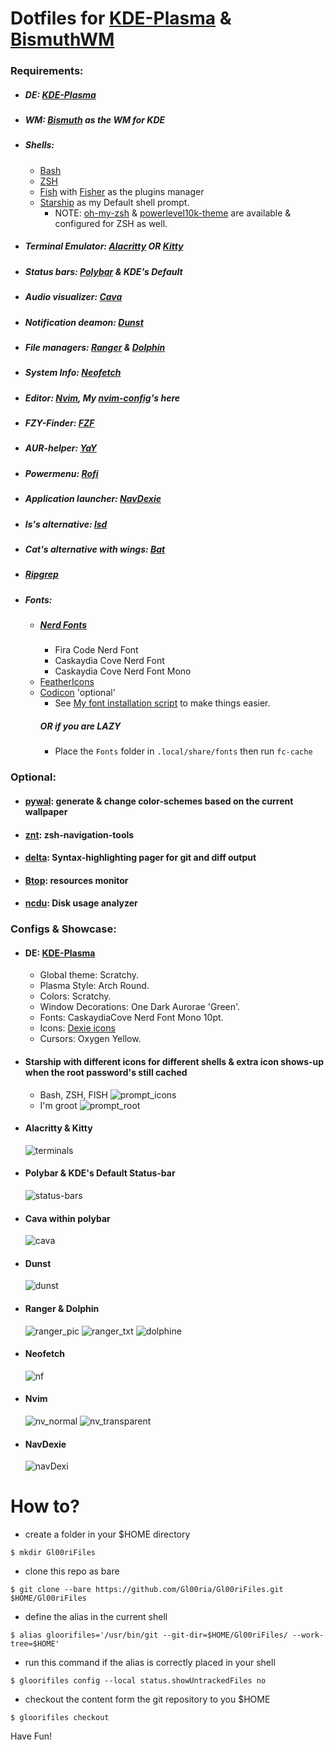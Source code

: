 # Dotfiles for [KDE-Plasma](https://kde.org/plasma-desktop/) & [BismuthWM](<(https://github.com/Bismuth-Forge/bismuth)>)

### Requirements:

- ##### DE: [KDE-Plasma](https://kde.org/plasma-desktop/)
- ##### WM: [Bismuth](https://github.com/Bismuth-Forge/bismuth) as the WM for KDE
- ##### Shells:
  - [Bash](https://www.gnu.org/software/bash/)
  - [ZSH](https://sourceforge.net/p/zsh/code/ci/master/tree/)
  - [Fish](https://fishshell.com/) with [Fisher](https://github.com/jorgebucaran/fisher) as the plugins manager
  - [Starship](https://starship.rs/) as my Default shell prompt.
    - NOTE: [oh-my-zsh](https://github.com/ohmyzsh/ohmyzsh) & [powerlevel10k-theme](https://github.com/romkatv/powerlevel10k) are available & configured for ZSH as well.
- ##### Terminal Emulator: [Alacritty](https://github.com/alacritty/alacritty) OR [Kitty](https://github.com/kovidgoyal/kitty)
- ##### Status bars: [Polybar](https://github.com/polybar/polybar) & KDE's Default
- ##### Audio visualizer: [Cava](https://github.com/karlstav/cava)
- ##### Notification deamon: [Dunst](https://github.com/dunst-project/dunst)
- ##### File managers: [Ranger](https://github.com/ranger/ranger) & [Dolphin](https://apps.kde.org/dolphin/)
- ##### System Info: [Neofetch](https://github.com/dylanaraps/neofetch)
- ##### Editor: [Nvim](https://github.com/neovim/neovim), My [nvim-config](https://github.com/Gl00ria/nvim)'s here
- ##### FZY-Finder: [FZF](https://github.com/junegunn/fzf)
- ##### AUR-helper: [YaY](https://github.com/Jguer/yay)
- ##### Powermenu: [Rofi](https://github.com/davatorium/rofi)
- ##### Application launcher: [NavDexie](https://store.kde.org/p/1324206)
- ##### ls's alternative: [lsd](https://github.com/Peltoche/lsd)
- ##### Cat's alternative with wings: [Bat](https://github.com/sharkdp/bat)
- ##### [Ripgrep](https://github.com/BurntSushi/ripgrep)
- ##### Fonts:
  - ##### [Nerd Fonts](https://github.com/ryanoasis/nerd-fonts)
    - Fira Code Nerd Font
    - Caskaydia Cove Nerd Font
    - Caskaydia Cove Nerd Font Mono
  - [FeatherIcons](https://github.com/feathericons/feather)
  - [Codicon](https://github.com/microsoft/vscode-codicons/raw/main/dist/codicon.ttf) 'optional'
    - See [My font installation script](https://github.com/Gl00ria/FontsL00ria) to make things easier.
    ##### OR if you are LAZY
    - Place the `Fonts` folder in `.local/share/fonts` then run `fc-cache`

### Optional:

- #### [pywal](https://github.com/dylanaraps/pywal): generate & change color-schemes based on the current wallpaper
- #### [znt](https://github.com/z-shell/zsh-navigation-tools): zsh-navigation-tools
- #### [delta](https://github.com/dandavison/delta): Syntax-highlighting pager for git and diff output
- #### [Btop](https://github.com/aristocratos/btop): resources monitor
- #### [ncdu](https://dev.yorhel.nl/ncdu): Disk usage analyzer

### Configs & Showcase:

- #### DE: [KDE-Plasma](https://kde.org/plasma-desktop/)
  - Global theme: Scratchy.
  - Plasma Style: Arch Round.
  - Colors: Scratchy.
  - Window Decorations: One Dark Aurorae 'Green'.
  - Fonts: CaskaydiaCove Nerd Font Mono 10pt.
  - Icons: [Dexie icons](https://github.com/adhec/Dexie-icons)
  - Cursors: Oxygen Yellow.
- #### Starship with different icons for different shells & extra icon shows-up when the root password's still cached

  - Bash, ZSH, FISH
    ![ prompt_icons ](https://github.com/Gl00ria/Gl00riFiles/blob/main/Gl00riFiles/Gl00riFiles_Pics/prompot_icons.png)
  - I'm groot
    ![ prompt_root ](https://github.com/Gl00ria/Gl00riFiles/blob/main/Gl00riFiles/Gl00riFiles_Pics/prompt_root.png)

- #### Alacritty & Kitty
  ![ terminals ](https://github.com/Gl00ria/Gl00riFiles/blob/main/Gl00riFiles/Gl00riFiles_Pics/terminals.png)
- #### Polybar & KDE's Default Status-bar
  ![ status-bars ](https://github.com/Gl00ria/Gl00riFiles/blob/main/Gl00riFiles/Gl00riFiles_Pics/status-bars.png)
- #### Cava within polybar
  ![ cava ](https://github.com/Gl00ria/Gl00riFiles/blob/main/Gl00riFiles/Gl00riFiles_Pics/cava.png)
- #### Dunst
  ![ dunst ](https://github.com/Gl00ria/Gl00riFiles/blob/main/Gl00riFiles/Gl00riFiles_Pics/dunst.png)
- #### Ranger & Dolphin
  ![ ranger_pic ](https://github.com/Gl00ria/Gl00riFiles/blob/main/Gl00riFiles/Gl00riFiles_Pics/ranger_pic.png)
  ![ ranger_txt ](https://github.com/Gl00ria/Gl00riFiles/blob/main/Gl00riFiles/Gl00riFiles_Pics/ranger_txt.png)
  ![ dolphine ](https://github.com/Gl00ria/Gl00riFiles/blob/main/Gl00riFiles/Gl00riFiles_Pics/dolphine.png)
- #### Neofetch
  ![ nf ](https://github.com/Gl00ria/Gl00riFiles/blob/main/Gl00riFiles/Gl00riFiles_Pics/nf.png)
- #### Nvim
  ![ nv_normal ](https://github.com/Gl00ria/Gl00riFiles/blob/main/Gl00riFiles/Gl00riFiles_Pics/nv_normal.png)
  ![ nv_transparent ](https://github.com/Gl00ria/Gl00riFiles/blob/main/Gl00riFiles/Gl00riFiles_Pics/nv_transparent.png)
- #### NavDexie
  ![ navDexi ](https://github.com/Gl00ria/Gl00riFiles/blob/main/Gl00riFiles/Gl00riFiles_Pics/navDexi.png)

# How to?

- create a folder in your $HOME directory

```
$ mkdir Gl00riFiles
```

- clone this repo as bare

```
$ git clone --bare https://github.com/Gl00ria/Gl00riFiles.git $HOME/Gl00riFiles
```

- define the alias in the current shell

```
$ alias gloorifiles='/usr/bin/git --git-dir=$HOME/Gl00riFiles/ --work-tree=$HOME'
```

- run this command if the alias is correctly placed in your shell

```
$ gloorifiles config --local status.showUntrackedFiles no
```

- checkout the content form the git repository to you $HOME

```
$ gloorifiles checkout
```

Have Fun!
